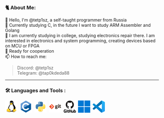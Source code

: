
### 🐈 About Me:

👋 Hello, I'm @tetp1sz, a self-taught programmer from Russia<br>
👀 Currently studying C, in the future I want to study ARM Assembler and Golang<br>
🌱 I am currently studying in college, studying electronics repair there. I am interested in electronics and system programming, creating devices based on MCU or FPGA<br>
💞️ Ready for cooperation<br>
📫 How to reach me:
>Discord: @tetp1sz<br>Telegram: @tap0kdeda88
---
### :hammer_and_wrench: Languages and Tools :
<div>
  <img src="https://github.com/devicons/devicon/blob/master/icons/linux/linux-original.svg" alt="Linux" title="Linux" width="40" height="40"/>&nbsp;
  <img src="https://github.com/devicons/devicon/blob/master/icons/c/c-original.svg" alt="C" title="C" width="40" height="40"/>&nbsp;
  <img src="https://github.com/devicons/devicon/blob/master/icons/python/python-original.svg" alt="Python" title="Python" width="40" height="40"/>&nbsp;
  <img src="https://github.com/devicons/devicon/blob/master/icons/git/git-original-wordmark.svg" alt="git" title="git" width="40" height="40"/>&nbsp;
  <img src="https://github.com/devicons/devicon/blob/master/icons/github/github-original-wordmark.svg" alt="GitHub" title="GitHub" width="40" height="40"/>&nbsp;
  <img src="https://github.com/devicons/devicon/blob/master/icons/windows11/windows11-original.svg" alt="Windows" title="Windows" width="40" height="40"/>&nbsp;
  <img src="https://github.com/devicons/devicon/blob/master/icons/vscode/vscode-original.svg" alt="VSC" title="VSC" width="40" height="40"/>&nbsp;
</div>

